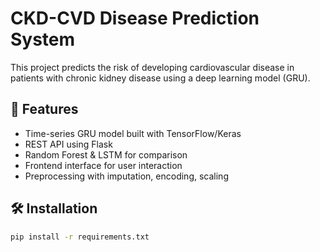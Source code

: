 # CKD-CVD Disease Prediction System

This project predicts the risk of developing cardiovascular disease in patients with chronic kidney disease using a deep learning model (GRU).

## 📌 Features

- Time-series GRU model built with TensorFlow/Keras
- REST API using Flask
- Random Forest & LSTM for comparison
- Frontend interface for user interaction
- Preprocessing with imputation, encoding, scaling

## 🛠️ Installation

```bash
pip install -r requirements.txt

